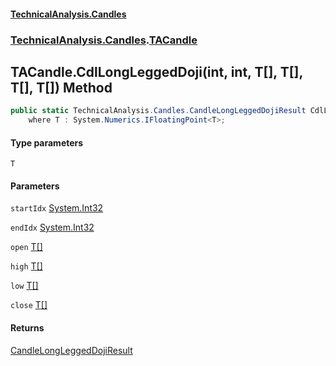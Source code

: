#### [TechnicalAnalysis.Candles](TechnicalAnalysis.Candles.md 'TechnicalAnalysis.Candles')
### [TechnicalAnalysis.Candles](TechnicalAnalysis.Candles.md#TechnicalAnalysis.Candles 'TechnicalAnalysis.Candles').[TACandle](TACandle.md 'TechnicalAnalysis.Candles.TACandle')

## TACandle.CdlLongLeggedDoji<T>(int, int, T[], T[], T[], T[]) Method

```csharp
public static TechnicalAnalysis.Candles.CandleLongLeggedDojiResult CdlLongLeggedDoji<T>(int startIdx, int endIdx, T[] open, T[] high, T[] low, T[] close)
    where T : System.Numerics.IFloatingPoint<T>;
```
#### Type parameters

<a name='TechnicalAnalysis.Candles.TACandle.CdlLongLeggedDoji_T_(int,int,T[],T[],T[],T[]).T'></a>

`T`
#### Parameters

<a name='TechnicalAnalysis.Candles.TACandle.CdlLongLeggedDoji_T_(int,int,T[],T[],T[],T[]).startIdx'></a>

`startIdx` [System.Int32](https://docs.microsoft.com/en-us/dotnet/api/System.Int32 'System.Int32')

<a name='TechnicalAnalysis.Candles.TACandle.CdlLongLeggedDoji_T_(int,int,T[],T[],T[],T[]).endIdx'></a>

`endIdx` [System.Int32](https://docs.microsoft.com/en-us/dotnet/api/System.Int32 'System.Int32')

<a name='TechnicalAnalysis.Candles.TACandle.CdlLongLeggedDoji_T_(int,int,T[],T[],T[],T[]).open'></a>

`open` [T](TACandle.CdlLongLeggedDoji_T_(int,int,T[],T[],T[],T[]).md#TechnicalAnalysis.Candles.TACandle.CdlLongLeggedDoji_T_(int,int,T[],T[],T[],T[]).T 'TechnicalAnalysis.Candles.TACandle.CdlLongLeggedDoji<T>(int, int, T[], T[], T[], T[]).T')[[]](https://docs.microsoft.com/en-us/dotnet/api/System.Array 'System.Array')

<a name='TechnicalAnalysis.Candles.TACandle.CdlLongLeggedDoji_T_(int,int,T[],T[],T[],T[]).high'></a>

`high` [T](TACandle.CdlLongLeggedDoji_T_(int,int,T[],T[],T[],T[]).md#TechnicalAnalysis.Candles.TACandle.CdlLongLeggedDoji_T_(int,int,T[],T[],T[],T[]).T 'TechnicalAnalysis.Candles.TACandle.CdlLongLeggedDoji<T>(int, int, T[], T[], T[], T[]).T')[[]](https://docs.microsoft.com/en-us/dotnet/api/System.Array 'System.Array')

<a name='TechnicalAnalysis.Candles.TACandle.CdlLongLeggedDoji_T_(int,int,T[],T[],T[],T[]).low'></a>

`low` [T](TACandle.CdlLongLeggedDoji_T_(int,int,T[],T[],T[],T[]).md#TechnicalAnalysis.Candles.TACandle.CdlLongLeggedDoji_T_(int,int,T[],T[],T[],T[]).T 'TechnicalAnalysis.Candles.TACandle.CdlLongLeggedDoji<T>(int, int, T[], T[], T[], T[]).T')[[]](https://docs.microsoft.com/en-us/dotnet/api/System.Array 'System.Array')

<a name='TechnicalAnalysis.Candles.TACandle.CdlLongLeggedDoji_T_(int,int,T[],T[],T[],T[]).close'></a>

`close` [T](TACandle.CdlLongLeggedDoji_T_(int,int,T[],T[],T[],T[]).md#TechnicalAnalysis.Candles.TACandle.CdlLongLeggedDoji_T_(int,int,T[],T[],T[],T[]).T 'TechnicalAnalysis.Candles.TACandle.CdlLongLeggedDoji<T>(int, int, T[], T[], T[], T[]).T')[[]](https://docs.microsoft.com/en-us/dotnet/api/System.Array 'System.Array')

#### Returns
[CandleLongLeggedDojiResult](CandleLongLeggedDojiResult.md 'TechnicalAnalysis.Candles.CandleLongLeggedDojiResult')